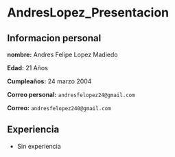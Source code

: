 # AndresLopez_Presentacion


## Informacion personal

**nombre:** Andres Felipe Lopez Madiedo

**Edad:** 21 Años

**Cumpleaños:** 24 marzo 2004

**Correo personal:** ``` andresfelopez24@gmail.com ``` 

**Correo:** ``` andresfelopez240@gmail.com ```

## Experiencia

- Sin experiencia 